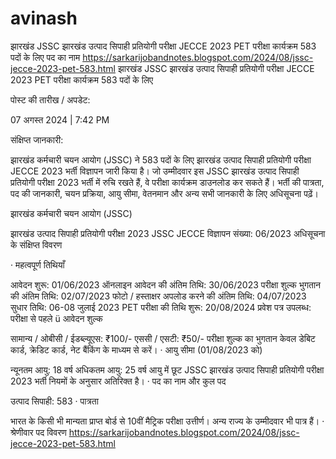 # avinash
झारखंड JSSC झारखंड उत्पाद सिपाही प्रतियोगी परीक्षा JECCE 2023 PET परीक्षा कार्यक्रम 583 पदों के लिए
पद का नाम
https://sarkarijobandnotes.blogspot.com/2024/08/jssc-jecce-2023-pet-583.html
झारखंड JSSC झारखंड उत्पाद सिपाही प्रतियोगी परीक्षा JECCE 2023 PET परीक्षा कार्यक्रम 583 पदों के लिए

पोस्ट की तारीख / अपडेट:

07 अगस्त 2024 | 7:42 PM

संक्षिप्त जानकारी:

झारखंड कर्मचारी चयन आयोग (JSSC) ने 583 पदों के लिए झारखंड उत्पाद सिपाही प्रतियोगी परीक्षा JECCE 2023 भर्ती विज्ञापन जारी किया है। जो उम्मीदवार इस JSSC झारखंड उत्पाद सिपाही प्रतियोगी परीक्षा 2023 भर्ती में रुचि रखते हैं, वे परीक्षा कार्यक्रम डाउनलोड कर सकते हैं। भर्ती की पात्रता, पद की जानकारी, चयन प्रक्रिया, आयु सीमा, वेतनमान और अन्य सभी जानकारी के लिए अधिसूचना पढ़ें।

झारखंड कर्मचारी चयन आयोग (JSSC)

झारखंड उत्पाद सिपाही प्रतियोगी परीक्षा 2023 JSSC JECCE विज्ञापन संख्या: 06/2023 अधिसूचना के संक्षिप्त विवरण

·         महत्वपूर्ण तिथियाँ

आवेदन शुरू: 01/06/2023
ऑनलाइन आवेदन की अंतिम तिथि: 30/06/2023
परीक्षा शुल्क भुगतान की अंतिम तिथि: 02/07/2023
फोटो / हस्ताक्षर अपलोड करने की अंतिम तिथि: 04/07/2023
सुधार तिथि: 06-08 जुलाई 2023
PET परीक्षा की तिथि शुरू: 20/08/2024
प्रवेश पत्र उपलब्ध: परीक्षा से पहले
ü आवेदन शुल्क

सामान्य / ओबीसी / ईडब्ल्यूएस: ₹100/-
एससी / एसटी: ₹50/-
परीक्षा शुल्क का भुगतान केवल डेबिट कार्ड, क्रेडिट कार्ड, नेट बैंकिंग के माध्यम से करें।
·      आयु सीमा (01/08/2023 को)

न्यूनतम आयु: 18 वर्ष
अधिकतम आयु: 25 वर्ष
आयु में छूट JSSC झारखंड उत्पाद सिपाही प्रतियोगी परीक्षा 2023 भर्ती नियमों के अनुसार अतिरिक्त है।
·      पद का नाम और कुल पद

उत्पाद सिपाही: 583
·      पात्रता

भारत के किसी भी मान्यता प्राप्त बोर्ड से 10वीं मैट्रिक परीक्षा उत्तीर्ण।
अन्य राज्य के उम्मीदवार भी पात्र हैं।
·      श्रेणीवार पद विवरण
https://sarkarijobandnotes.blogspot.com/2024/08/jssc-jecce-2023-pet-583.html
